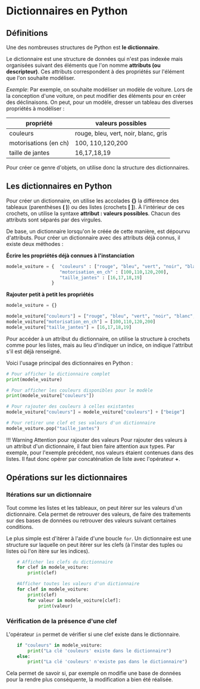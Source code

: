 # Dictionnaires en Python

## Définitions

Une des nombreuses structures de Python est **le dictionnaire**.

Le dictionnaire est une structure de données qui n'est pas indexée mais organisées suivant des éléments que l'on nomme **attributs (ou descripteur)**.
Ces attributs correspondent à des propriétés sur l'élément que l'on souhaite modéliser.

*Exemple*:
Par exemple, on souhaite modéliser un modèle de voiture. Lors de la conception d'une voiture, on peut modifier des éléments pour en créer des déclinaisons.
On peut, pour un modèle, dresser un tableau des diverses propriétés à modéliser :

|propriété|valeurs possibles|
|---------|-----------------|
|couleurs | rouge, bleu, vert, noir, blanc, gris|
|motorisations (en ch)| 100, 110,120,200|
|taille de jantes|16,17,18,19|

Pour créer ce genre d'objets, on utilise donc la structure des dictionnaires.

## Les dictionnaires en Python

Pour créer un dictionnaire, on utilise les accolades **{}** la différence des tableaux (parenthèses **(   )**) ou des listes (crochets **[   ]**).
À l'intérieur de ces crochets, on utilise la syntaxe **attribut : valeurs possibles**. 
Chacun des attributs sont séparés par des virgules.

De base, un dictionnaire lorsqu'on le créée de cette manière, est dépourvu d'attributs.
Pour créer un dictionnaire avec des attributs déjà connus, il existe deux méthodes :

**Écrire les propriétés déjà connues à l'instanciation**

```python
modele_voiture = {  "couleurs" : ["rouge", "bleu", "vert", "noir", "blanc", "gris"],
                    "motorisation_en_ch" : [100,110,120,200],
                    "taille_jantes" : [16,17,18,19]
                 }
```

**Rajouter petit à petit les propriétés**

```python
modele_voiture = {}

modele_voiture["couleurs"] = ["rouge", "bleu", "vert", "noir", "blanc", "gris"]
modele_voiture["motorisation_en_ch"] = [100,110,120,200]
modele_voiture["taille_jantes"] = [16,17,18,19]
```

Pour accéder à un attribut du dictionnaire, on utilise la structure à crochets comme pour les listes, mais au lieu d'indiquer un indice, on indique l'attribut s'il est déjà renseigné.

Voici l'usage principal des dictionnaires en Python : 

```python
# Pour afficher le dictionnaire complet
print(modele_voiture)

# Pour afficher les couleurs disponibles pour le modèle
print(modele_voiture["couleurs"])

# Pour rajouter des couleurs à celles existantes
modele_voiture["couleurs"] = modele_voiture["couleurs"] + ["beige"]

# Pour retirer une clef et ses valeurs d'un dictionnaire
modele_voiture.pop("taille_jantes")
```

!!! Warning Attention pour rajouter des valeurs
    Pour rajouter des valeurs à un attribut d'un dictionnaire, il faut bien faire attention aux types.
    Par exemple, pour l'exemple précédent, nos valeurs étaient contenues dans des listes. Il faut donc opérer par concaténation de liste avec l'opérateur **+**.

## Opérations sur les dictionnaires

### Itérations sur un dictionnaire

Tout comme les listes et les tableaux, on peut itérer sur les valeurs d'un dictionnaire. Cela permet de retrouver des valeurs, de faire des traitements sur des bases de données ou retrouver des valeurs suivant certaines conditions.

Le plus simple est d'itérer à l'aide d'une boucle `for`.
Un dictionnaire est une structure sur laquelle on peut itérer sur les clefs (à l'instar des tuples ou listes où l'on itère sur les indices).

```python
    # Afficher les clefs du dictionnaire
    for clef in modele_voiture:
        print(clef)

    #Afficher toutes les valeurs d'un dictionnaire
    for clef in modele_voiture:
        print(clef)
        for valeur in modele_voiture[clef]:
            print(valeur)
```

### Vérification de la présence d'une clef

L'opérateur `in` permet de vérifier si une clef existe dans le dictionnaire.

```python
    if "couleurs" in modele_voiture:
        print("La clé 'couleurs' existe dans le dictionnaire")
    else:
        print("La clé 'couleurs' n'existe pas dans le dictionnaire")
```

Cela permet de savoir si, par exemple on modifie une base de données pour la rendre plus conséquente, la modification a bien été réalisée.
